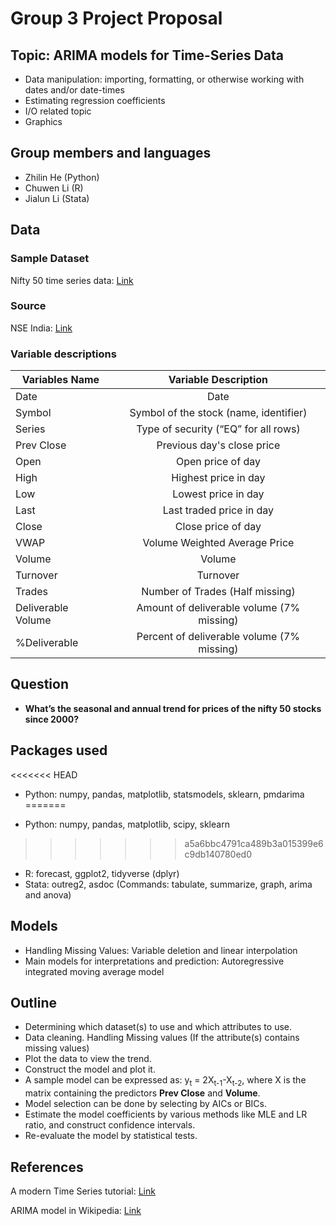 # Group 3 Project Proposal

## Topic: ARIMA models for Time-Series Data
 - Data manipulation: importing, formatting, or otherwise working with dates
and/or date-times
 - Estimating regression coefficients
 - I/O related topic
 - Graphics


## Group members and languages

 - Zhilin He (Python)
 - Chuwen Li (R)
 - Jialun Li (Stata)

## Data

### Sample Dataset

Nifty 50 time series data:
[Link](https://www.kaggle.com/rohanrao/nifty50-stock-market-data)

### Source

NSE India: [Link](https://www.nseindia.com/)

### Variable descriptions

| Variables Name   |Variable Description     |
| ------------- |:-------------:|
| Date   | Date               |
| Symbol | Symbol of the stock (name, identifier)  |
| Series | Type of security (“EQ” for all rows)   |
| Prev Close | Previous day's close price |
| Open | Open price of day |
| High | Highest price in day |
| Low | Lowest price in day |
| Last | Last traded price in day |
| Close | Close price of day |
| VWAP | Volume Weighted Average Price |
| Volume | Volume |
| Turnover | Turnover |
| Trades | Number of Trades (Half missing) |
| Deliverable Volume | Amount of deliverable volume (7\% missing) |
| \%Deliverable | Percent of deliverable volume (7\% missing) |


## Question

 - **What’s the seasonal and annual trend for prices of the nifty 50 stocks
 since 2000?**

## Packages used
<<<<<<< HEAD
 
 - Python: numpy, pandas, matplotlib, statsmodels, sklearn, pmdarima
=======

 - Python: numpy, pandas, matplotlib, scipy, sklearn
>>>>>>> a5a6bbc4791ca489b3a015399e6c9db140780ed0
 - R: forecast, ggplot2, tidyverse (dplyr)
 - Stata: outreg2, asdoc (Commands: tabulate, summarize, graph, arima and anova)

## Models

 - Handling Missing Values: Variable deletion and linear interpolation
 - Main models for interpretations and prediction: Autoregressive integrated
 moving average model

## Outline

 - Determining which dataset(s) to use and which attributes to use.
 - Data cleaning. Handling Missing values (If the attribute(s) contains missing
 values)
 - Plot the data to view the trend.
 - Construct the model and plot it.
 - A sample model can be expressed as: y<sub>t</sub> =
2X<sub>t-1</sub>-X<sub>t-2</sub>, where X is the matrix containing the
predictors **Prev Close** and **Volume**.
 - Model selection can be done by selecting by AICs or BICs.
 - Estimate the model coefficients by various methods like MLE and LR ratio,
 and construct confidence intervals.
 - Re-evaluate the model by statistical tests.

## References

A modern Time Series tutorial:
[Link](https://www.kaggle.com/rohanrao/a-modern-time-series-tutorial)

ARIMA model in Wikipedia:
[Link](https://en.wikipedia.org/wiki/Autoregressive_integrated_moving_average)
